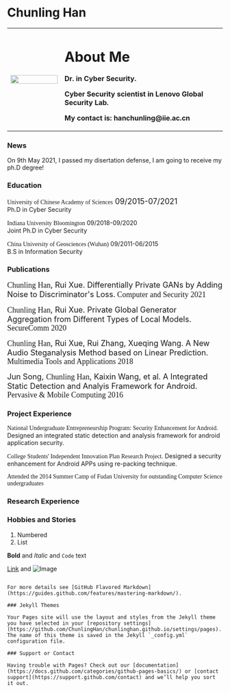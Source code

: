 # Chunling Han

<table border="0">
  <tr>
    <td width="25%">
      <img src="/files/Professional.jpg" width="100%"> 
    </td>
    <td width="75%">
      <h1>About Me</h1>
      <p><b>Dr. in Cyber Security.</b></p>
      <p><b>Cyber Security scientist in Lenovo Global Security Lab.</b></p>
      <p><b>My contact is: hanchunling@iie.ac.cn</b></p>
    </td>
    
  </tr>
</table>

### News
<p>On 9th May 2021, I passed my disertation defense, I am going to receive my ph.D degree!</p>


### Education
<font face=bold>University of Chinese Academy of Sciences</font><font size=4> 09/2015-07/2021</font><br>
Ph.D in Cyber Security

<font face=bold>Indiana University Bloomington</font> 09/2018-09/2020<br>
Joint Ph.D in Cyber Security

<font face=bold>China University of Geosciences (Wuhan)</font> 09/2011-06/2015<br>
B.S in Information Security

### Publications
<p><font size=4 face=bold>Chunling Han</font><font size=4>, Rui Xue. Differentially Private GANs by Adding Noise to Discriminator's Loss.</font> <font size=4 face=Italic>Computer and Security 2021</font></p>

<p><font size=4 face=bold>Chunling Han</font><font size=4>, Rui Xue. Private Global Generator Aggregation from Different Types of Local Models.</font> <font size=4 face=Italic>SecureComm 2020</font></p>

<p><font size=4 face=bold>Chunling Han</font><font size=4>, Rui Xue, Rui Zhang, Xueqing Wang. A New Audio Steganalysis Method based on Linear Prediction.</font> <font size=4 face=Italic>Multimedia Tools and Applications 2018</font></p>

<p><font size=4>Jun Song, </font><font size=4 face=bold>Chunling Han</font><font size=4>, Kaixin Wang, et al. A Integrated Static Detection and Analyis Framework for Android.</font> <font size=4 face=Italic>Pervasive & Mobile Computing 2016</font></p>


### Project Experience
<p><font face=bold>National Undergraduate Entrepreneurship Program: Security Enhancement for Android.</font> Designed an integrated static detection and analysis framework for android application security.</p>

<p><font face=bold>College Students' Independent Innovation Plan Research Project.</font> Designed a security enhancement for Android APPs using re-packing technique.</p>

<p><font face=bold>Attended the 2014 Summer Camp of Fudan University for outstanding Computer Science undergraduates</font></p>


### Research Experience




### Hobbies and Stories



1. Numbered
2. List

**Bold** and _Italic_ and `Code` text

[Link](url) and ![Image](src)
```

For more details see [GitHub Flavored Markdown](https://guides.github.com/features/mastering-markdown/).

### Jekyll Themes

Your Pages site will use the layout and styles from the Jekyll theme you have selected in your [repository settings](https://github.com/ChunlingHan/chunlinghan.github.io/settings/pages). The name of this theme is saved in the Jekyll `_config.yml` configuration file.

### Support or Contact

Having trouble with Pages? Check out our [documentation](https://docs.github.com/categories/github-pages-basics/) or [contact support](https://support.github.com/contact) and we’ll help you sort it out.
